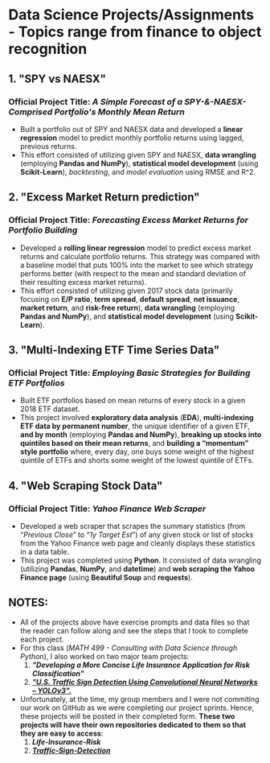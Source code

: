 # Data Science Projects/Assignments - Topics range from finance to object recognition

## 1. "SPY vs NAESX"
### Official Project Title: *A Simple Forecast of a SPY-&-NAESX-Comprised Portfolio's Monthly Mean Return*
* Built a portfolio out of SPY and NAESX data and developed a **linear regression** model to predict monthly portfolio returns using lagged, previous returns. 
* This effort consisted of utilizing given SPY and NAESX, **data wrangling** (employing **Pandas and NumPy**), **statistical model development** (using **Scikit-Learn**), *backtesting*, and *model evaluation* using RMSE and R^2.

## 2. "Excess Market Return prediction"
### Official Project Title: *Forecasting Excess Market Returns for Portfolio Building*
* Developed a **rolling linear regression** model to predict excess market returns and calculate portfolio returns. This strategy was compared with a baseline model that puts 100% into the market to see which strategy performs better (with respect to the mean and standard deviation of their resulting excess market returns).
* This effort consisted of utilizing given 2017 stock data (primarily focusing on **E/P ratio**, **term spread**, **default spread**, **net issuance**, **market return**, and **risk-free return**), **data wrangling** (employing **Pandas and NumPy**), and **statistical model development** (using **Scikit-Learn**).

## 3. "Multi-Indexing ETF Time Series Data"
### Official Project Title: *Employing Basic Strategies for Building ETF Portfolios*
* Built ETF portfolios based on mean returns of every stock in a given 2018 ETF dataset.
* This project involved **exploratory data analysis** (**EDA**), **multi-indexing ETF data by permanent number**, the
unique identifier of a given ETF, **and by month** (employing **Pandas and NumPy**), **breaking up stocks into quintiles based on their mean returns**, and **building a “momentum” style portfolio** where, every day, one buys some weight of the highest quintile of ETFs and shorts some weight of the lowest quintile of ETFs.

## 4. "Web Scraping Stock Data"
### Official Project Title: *Yahoo Finance Web Scraper*
* Developed a web scraper that scrapes the summary statistics (from “*Previous Close*” to “*1y Target Est*”) of any given stock or list of stocks from the Yahoo Finance web page and cleanly displays these statistics in a data table.
* This project was completed using **Python**. It consisted of data wrangling (utilizing **Pandas**, **NumPy**, and **datetime**) and **web scraping the Yahoo Finance page** (using **Beautiful Soup** and **requests**).

## NOTES:
* All of the projects above have exercise prompts and data files so that the reader can follow along and see the steps that I took to complete each project.
* For this class (*MATH 499 - Consulting with Data Science through Python*), I also worked on two major team projects:
  1. ***"Developing a More Concise Life Insurance Application for Risk Classification"***
  2. [***"U.S. Traffic Sign Detection Using Convolutional Neural Networks – YOLOv3".***](https://github.com/JoseCanela/Traffic-Sign-Detection)
* Unfortunately, at the time, my group members and I were not commiting our work on GitHub as we were completing our project sprints. Hence, these projects will be posted in their completed form. **These two projects will have their own repositories dedicated to them so that they are easy to access**:
  1. ***Life-Insurance-Risk***
  2. [***Traffic-Sign-Detection***](https://github.com/JoseCanela/Traffic-Sign-Detection)
